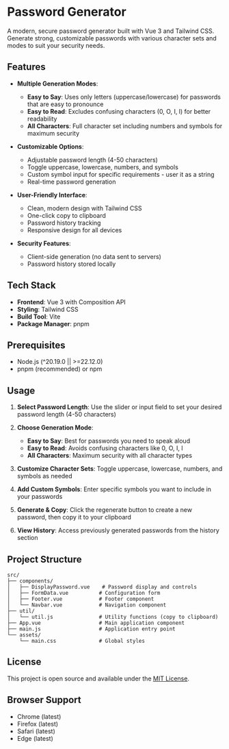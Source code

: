 # Password Generator

A modern, secure password generator built with Vue 3 and Tailwind CSS. Generate strong, customizable passwords with various character sets and modes to suit your security needs.

## Features

- **Multiple Generation Modes**:

  - **Easy to Say**: Uses only letters (uppercase/lowercase) for passwords that are easy to pronounce
  - **Easy to Read**: Excludes confusing characters (0, O, I, l) for better readability
  - **All Characters**: Full character set including numbers and symbols for maximum security

- **Customizable Options**:

  - Adjustable password length (4-50 characters)
  - Toggle uppercase, lowercase, numbers, and symbols
  - Custom symbol input for specific requirements - user it as a string
  - Real-time password generation

- **User-Friendly Interface**:

  - Clean, modern design with Tailwind CSS
  - One-click copy to clipboard
  - Password history tracking
  - Responsive design for all devices

- **Security Features**:
  - Client-side generation (no data sent to servers)
  - Password history stored locally

## Tech Stack

- **Frontend**: Vue 3 with Composition API
- **Styling**: Tailwind CSS
- **Build Tool**: Vite
- **Package Manager**: pnpm

## Prerequisites

- Node.js (^20.19.0 || >=22.12.0)
- pnpm (recommended) or npm

## Usage

1. **Select Password Length**: Use the slider or input field to set your desired password length (4-50 characters)

2. **Choose Generation Mode**:

   - **Easy to Say**: Best for passwords you need to speak aloud
   - **Easy to Read**: Avoids confusing characters like 0, O, I, l
   - **All Characters**: Maximum security with all character types

3. **Customize Character Sets**: Toggle uppercase, lowercase, numbers, and symbols as needed

4. **Add Custom Symbols**: Enter specific symbols you want to include in your passwords

5. **Generate & Copy**: Click the regenerate button to create a new password, then copy it to your clipboard

6. **View History**: Access previously generated passwords from the history section

## Project Structure

```
src/
├── components/
│   ├── DisplayPassword.vue    # Password display and controls
│   ├── FormData.vue          # Configuration form
│   ├── Footer.vue            # Footer component
│   └── Navbar.vue            # Navigation component
├── util/
│   └── util.js               # Utility functions (copy to clipboard)
├── App.vue                   # Main application component
├── main.js                   # Application entry point
└── assets/
    └── main.css              # Global styles
```

## License

This project is open source and available under the [MIT License](LICENSE).

## Browser Support

- Chrome (latest)
- Firefox (latest)
- Safari (latest)
- Edge (latest)
